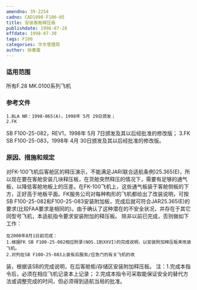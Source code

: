 ```yaml
---
amendno: 39-2254
cadno: CAD1998-F100-05
title: 安装客舱释压板
publishdate: 1998-07-28
effdate: 1998-07-30
tags: F100
categories: 华东管理局
author: 徐春雷
---
```


### 适用范围 
所有F.28 MK.0100系列飞机

<!--more-->
### 参考文件
    1.BLA NR：1998-065(A)，1998年 5月 29日颁发；
    2.FK 
SB F100-25-082，REV1，1998年 5月 7日颁发及其以后经批准的修改版；
    3.FK 
SB F100-25-083，1998年 4月 30日颁发及其以后经批准的修改版。

### 原因、措施和规定 
对FK-100飞机后客舱区的释压演示，不能满足JAR(联合适航条例)25.365(E)，所以现在要在客舱安装几块释压板，在货舱突然释压的情况下，需要有足够的通气板，以降低客舱地板上的压差。在FK-100飞机上，这些通气板装于客舱侧板的下方，正好高于地板平面。FK服务公司对每种构形的飞机都给出了改装说明，可按SB F100-25-082和F100-25-083安装附加板，完成后就可符合JAR25.365(E)的要求(比较FAA要求是相同的)。由于确认了这种潜在的不安全状况，并存在于其它同型号飞机，本适航指令要求安装附加的释压板。 
    除非以前已完成，否则做如下工作： 
  
    在2000年8月1日前完成： 
    1.根据FK SB F100-25-082相应附录(NOS.1到XXVI)的完成说明，以安装附加释压板来改装飞机。 
    2.对列在SB F100-25-083上装有后服务/应急门的有关飞机的改
装，根据该SB的完成说明，在后客舱柜/存储区安装附加释压板。     注：1.完成本指令后，必须在相应飞机记录本上记录； 
        2.完成本指令可采取能保证安全的替代方法或调整完成的时间，但必须得到适航当局的批准。
